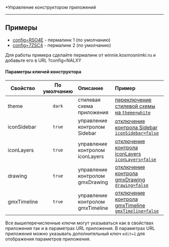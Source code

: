 *Управление конструктором приложений

---

Примеры
------
  * [config=RSO4E](https://originalsin.github.io/svelte.geomixer/public/?config=RSO4E) - пермалинк 1 (по умолчанию)
  * [config=7ZSC4](https://originalsin.github.io/svelte.geomixer/public/?config=7ZSC4) - пермалинк 2 (по умолчанию)

  
 Для работы примера сделайте пермалинк от winnie.kosmosnimki.ru и добавьте его в URL ?config=NALXY
 
 #### Параметры ключей конструктора

Свойство|По умолчанию|Описание|Пример
------|:---------:|:-----------|:-----------
theme|`dark`| стилевая схема приложения| [переключение стилевой схемы на `theme=white`](https://originalsin.github.io/svelte.geomixer/public/?config=7ZSC4&theme=white)
iconSidebar|`true`| управление контролом Sidebar| [отключение контрола Sidebar `iconSidebar=false`](https://originalsin.github.io/svelte.geomixer/public/?config=7ZSC4&iconSidebar=false)
iconLayers|`true`| управление контролом iconLayers| [отключение контрола iconLayers `iconLayers=false`](https://originalsin.github.io/svelte.geomixer/public/?config=7ZSC4&iconLayers=false)
drawing|`true`| управление контролом gmxDrawing| [отключение контрола gmxDrawing `drawing=false`](https://originalsin.github.io/svelte.geomixer/public/?config=7ZSC4&drawing=false)
gmxTimeline|`true`| управление контролом gmxTimeline| [отключение контрола gmxTimeline `gmxTimeline=false`](https://originalsin.github.io/svelte.geomixer/public/?config=196JI&gmxTimeline=false)

Все вышеперечисленные ключи могут указываться как в свойствах приложения так и в параметрах URL приложения.
В параметрах URL приложения можно указывать дополнительный ключ `edit=1` для отображения параметров приложения.

